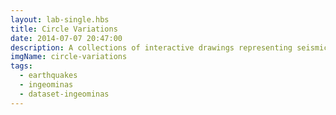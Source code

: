 ```yaml
---
layout: lab-single.hbs
title: Circle Variations
date: 2014-07-07 20:47:00
description: A collections of interactive drawings representing seismic activity in Colombia. Each stroke of the drawing is defined by the seismic data over a year.
imgName: circle-variations
tags:
  - earthquakes
  - ingeominas
  - dataset-ingeominas
---
```

